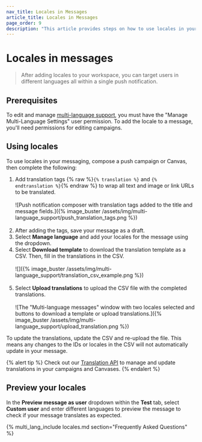 ```yaml
---
nav_title: Locales in Messages
article_title: Locales in Messages
page_order: 9
description: "This article provides steps on how to use locales in your push notifications."
---
```


# Locales in messages

> After adding locales to your workspace, you can target users in different languages all within a single push notification.

## Prerequisites

To edit and manage [multi-language support]({{site.baseurl}}/multi_language_support/), you must have the "Manage Multi-Language Settings" user permission. To add the locale to a message, you'll need permissions for editing campaigns.

## Using locales

To use locales in your messaging, compose a push campaign or Canvas, then complete the following:

1. Add translation tags {% raw %}`{% translation %}` and `{% endtranslation %}`{% endraw %} to wrap all text and image or link URLs to be translated.<br><br>![Push notification composer with translation tags added to the title and message fields.]({% image_buster /assets/img/multi-language_support/push_translation_tags.png %})<br><br>
2. After adding the tags, save your message as a draft.
3. Select **Manage language** and add your locales for the message using the dropdown.
4. Select **Download template** to download the translation template as a CSV. Then, fill in the translations in the CSV. <br><br>![]({% image_buster /assets/img/multi-language_support/translation_csv_example.png %})<br><br>
5. Select **Upload translations** to upload the CSV file with the completed translations. <br><br>![The "Multi-language messages" window with two locales selected and buttons to download a template or upload translations.]({% image_buster /assets/img/multi-language_support/upload_translation.png %})

To update the translations, update the CSV and re-upload the file. This means any changes to the IDs or locales in the CSV will not automatically update in your message.

{% alert tip %}
Check out our [Translation API]({{site.baseurl}}/api/endpoints/translations) to manage and update translations in your campaigns and Canvases.
{% endalert %}

## Preview your locales

In the **Preview message as user** dropdown within the **Test** tab, select **Custom user** and enter different languages to preview the message to check if your message translates as expected.

{% multi_lang_include locales.md section="Frequently Asked Questions" %}
